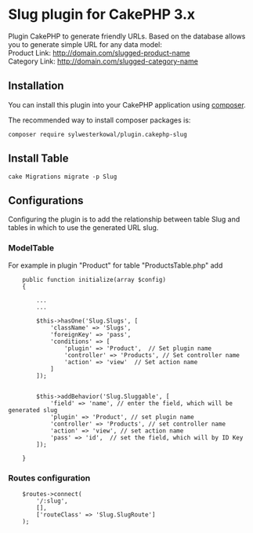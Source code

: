 # Slug plugin for CakePHP 3.x

Plugin CakePHP to generate friendly URLs. Based on the database allows you to generate simple URL for any data model:<br/>
Product Link: http://domain.com/slugged-product-name</br>
Category Link: http://domain.com/slugged-category-name

## Installation

You can install this plugin into your CakePHP application using [composer](http://getcomposer.org).

The recommended way to install composer packages is:

```
composer require sylwesterkowal/plugin.cakephp-slug
```

## Install Table

```
cake Migrations migrate -p Slug
```

## Configurations

Configuring the plugin is to add the relationship between table Slug and tables in which to use the generated URL slug.

### ModelTable

For example in plugin "Product" for table "ProductsTable.php" add

```
    public function initialize(array $config)
    {

        ...
        ...

        $this->hasOne('Slug.Slugs', [
            'className' => 'Slugs',
            'foreignKey' => 'pass',
            'conditions' => [
                'plugin' => 'Product',  // Set plugin name
                'controller' => 'Products', // Set controller name
                'action' => 'view'  // Set action name
            ]
        ]);


        $this->addBehavior('Slug.Sluggable', [
            'field' => 'name', // enter the field, which will be generated slug
            'plugin' => 'Product', // set plugin name
            'controller' => 'Products', // set controller name
            'action' => 'view', // set action name
            'pass' => 'id',  // set the field, which will by ID Key
        ]);

    }
```

### Routes configuration

```
    $routes->connect(
        '/:slug',
        [],
        ['routeClass' => 'Slug.SlugRoute']
    );
```